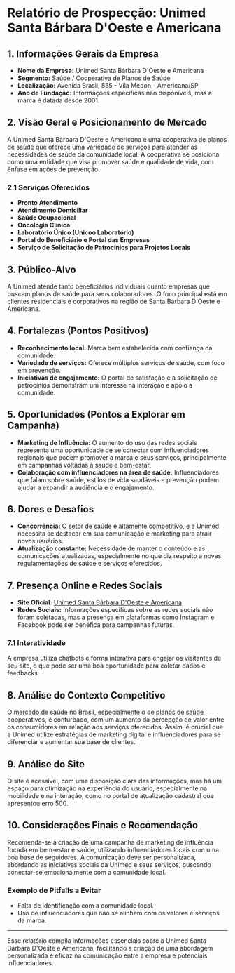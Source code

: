 # Relatório de Prospecção: Unimed Santa Bárbara D'Oeste e Americana

## 1. Informações Gerais da Empresa
- **Nome da Empresa:** Unimed Santa Bárbara D'Oeste e Americana
- **Segmento:** Saúde / Cooperativa de Planos de Saúde
- **Localização:** Avenida Brasil, 555 - Vila Medon - Americana/SP
- **Ano de Fundação:** Informações específicas não disponíveis, mas a marca é datada desde 2001.

## 2. Visão Geral e Posicionamento de Mercado
A Unimed Santa Bárbara D'Oeste e Americana é uma cooperativa de planos de saúde que oferece uma variedade de serviços para atender as necessidades de saúde da comunidade local. A cooperativa se posiciona como uma entidade que visa promover saúde e qualidade de vida, com ênfase em ações de prevenção.

### 2.1 Serviços Oferecidos
- **Pronto Atendimento**
- **Atendimento Domiciliar**
- **Saúde Ocupacional**
- **Oncologia Clínica**
- **Laboratório Único (Unicoo Laboratório)**
- **Portal do Beneficiário e Portal das Empresas**
- **Serviço de Solicitação de Patrocínios para Projetos Locais**

## 3. Público-Alvo
A Unimed atende tanto beneficiários individuais quanto empresas que buscam planos de saúde para seus colaboradores. O foco principal está em clientes residenciais e corporativos na região de Santa Bárbara D'Oeste e Americana.

## 4. Fortalezas (Pontos Positivos)
- **Reconhecimento local:** Marca bem estabelecida com confiança da comunidade.
- **Variedade de serviços:** Oferece múltiplos serviços de saúde, com foco em prevenção.
- **Iniciativas de engajamento:** O portal de satisfação e a solicitação de patrocínios demonstram um interesse na interação e apoio à comunidade.

## 5. Oportunidades (Pontos a Explorar em Campanha)
- **Marketing de Influência:** O aumento do uso das redes sociais representa uma oportunidade de se conectar com influenciadores regionais que podem promover a marca e seus serviços, principalmente em campanhas voltadas à saúde e bem-estar.
- **Colaboração com influenciadores na área de saúde:** Influenciadores que falam sobre saúde, estilos de vida saudáveis e prevenção podem ajudar a expandir a audiência e o engajamento.
  
## 6. Dores e Desafios
- **Concorrência:** O setor de saúde é altamente competitivo, e a Unimed necessita se destacar em sua comunicação e marketing para atrair novos usuários.
- **Atualização constante:** Necessidade de manter o conteúdo e as comunicações atualizadas, especialmente no que diz respeito a novas regulamentações de saúde e serviços oferecidos.

## 7. Presença Online e Redes Sociais
- **Site Oficial:** [Unimed Santa Bárbara D'Oeste e Americana](http://www.unimedsa.com.br)
- **Redes Sociais:** Informações específicas sobre as redes sociais não foram coletadas, mas a presença em plataformas como Instagram e Facebook pode ser benéfica para campanhas futuras.

### 7.1 Interatividade
A empresa utiliza chatbots e forma interativa para engajar os visitantes de seu site, o que pode ser uma boa oportunidade para coletar dados e feedbacks.

## 8. Análise do Contexto Competitivo
O mercado de saúde no Brasil, especialmente o de planos de saúde cooperativos, é conturbado, com um aumento da percepção de valor entre os consumidores em relação aos serviços oferecidos. Assim, é crucial que a Unimed utilize estratégias de marketing digital e influenciadores para se diferenciar e aumentar sua base de clientes.

## 9. Análise do Site
O site é acessível, com uma disposição clara das informações, mas há um espaço para otimização na experiência do usuário, especialmente na mobilidade e na interação, como no portal de atualização cadastral que apresentou erro 500.

## 10. Considerações Finais e Recomendação
Recomenda-se a criação de uma campanha de marketing de influência focada em bem-estar e saúde, utilizando influenciadores locais com uma boa base de seguidores. A comunicação deve ser personalizada, abordando as iniciativas sociais da Unimed e seus serviços, buscando conectar-se emocionalmente com a comunidade local.

### Exemplo de Pitfalls a Evitar
- Falta de identificação com a comunidade local.
- Uso de influenciadores que não se alinhem com os valores e serviços da marca.

---

Esse relatório compila informações essenciais sobre a Unimed Santa Bárbara D'Oeste e Americana, facilitando a criação de uma abordagem personalizada e eficaz na comunicação entre a empresa e potenciais influenciadores.